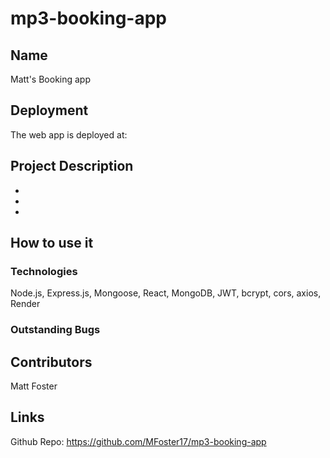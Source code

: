 # mp3-booking-app

## Name
Matt's Booking app


## Deployment

The web app is deployed at:

## Project Description
-
-
-

## How to use it 


### Technologies
Node.js, Express.js, Mongoose, React, MongoDB, JWT, bcrypt, cors, axios, Render


### Outstanding Bugs


## Contributors
Matt Foster

## Links
Github Repo: https://github.com/MFoster17/mp3-booking-app